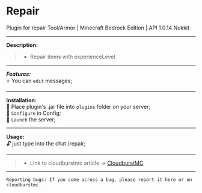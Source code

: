 # Repair
Plugin for repair Tool/Armor | Minecraft Bedrock Edition | API 1.0.14 Nukkit

---
**Description:**<br />

> * Repair items with experienceLevel

---

***Features:***<br />
:star: You can `edit` messages;<br />

---

**Installation:**<br />
:black_square_button: Place plugin's .jar file into `plugins` folder on your server;<br />
:black_square_button: `Configure` in Config;<br />
:black_square_button: `Launch` the server;<br />

---

**Usage:**<br />
:unlock: just type into the chat /repair;<br />

---

> * Link to cloudburstmc article -> [CloudburstMC](https://cloudburstmc.org/resources/repairupdate.769/)

---

```
Reporting bugs: If you come across a bug, please report it here or on cloudburstmc.
```
